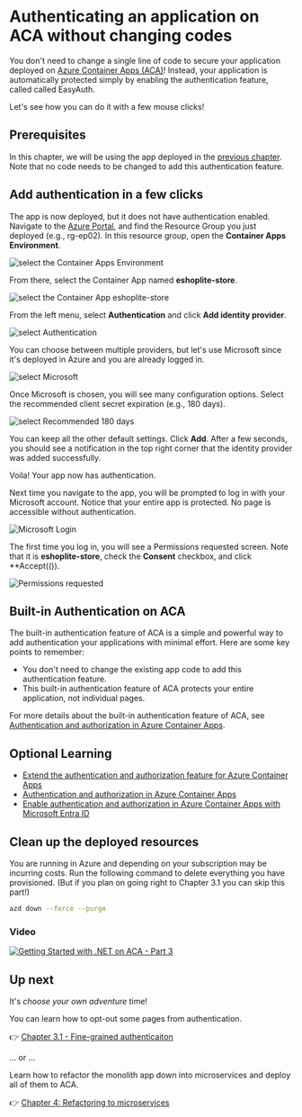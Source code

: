 # Authenticating an application on ACA without changing codes

You don't need to change a single line of code to secure your application deployed on [Azure Container Apps (ACA)](https://learn.microsoft.com/azure/container-apps/overview)! Instead, your application is automatically protected simply by enabling the authentication feature, called called EasyAuth.

Let's see how you can do it with a few mouse clicks!

## Prerequisites

In this chapter, we will be using the app deployed in the [previous chapter](../2-monolith-on-aca/). Note that no code needs to be changed to add this authentication feature.

## Add authentication in a few clicks

The app is now deployed, but it does not have authentication enabled. Navigate to the [Azure Portal](https://portal.azure.com/), and find the Resource Group you just deployed (e.g., rg-ep02). In this resource group, open the **Container Apps Environment**.

![select the Container Apps Environment](./images/container_app_env.png)

From there, select the Container App named **eshoplite-store**.

![select the Container App eshoplite-store](./images/container_app.png)

From the left menu, select **Authentication** and click **Add identity provider**.

![select Authentication](./images/container_auth.png)

You can choose between multiple providers, but let's use Microsoft since it's deployed in Azure and you are already logged in.

![select Microsoft](./images/provider-select.png)

Once Microsoft is chosen, you will see many configuration options. Select the recommended client secret expiration (e.g., 180 days).

![select Recommended 180 days](./images/exp_180_days.png)

You can keep all the other default settings. Click **Add**. After a few seconds, you should see a notification in the top right corner that the identity provider was added successfully.

Voila! Your app now has authentication.

Next time you navigate to the app, you will be prompted to log in with your Microsoft account. Notice that your entire app is protected. No page is accessible without authentication.

![Microsoft Login](./images/login.png)

The first time you log in, you will see a Permissions requested screen. Note that it is **eshoplite-store**, check the **Consent** checkbox, and click **Accept(()).

![Permissions requested](./images/permission-request.png)

## Built-in Authentication on ACA

The built-in authentication feature of ACA is a simple and powerful way to add authentication your applications with minimal effort. Here are some key points to remember:

- You don't need to change the existing app code to add this authentication feature.
- This built-in authentication feature of ACA protects your entire application, not individual pages.

For more details about the built-in authentication feature of ACA, see [Authentication and authorization in Azure Container Apps](https://learn.microsoft.com/azure/container-apps/authentication).

## Optional Learning

- [Extend the authentication and authorization feature for Azure Container Apps](../3-opt-fine-grained-auth/README.md)
- [Authentication and authorization in Azure Container Apps](https://learn.microsoft.com/azure/container-apps/authentication)
- [Enable authentication and authorization in Azure Container Apps with Microsoft Entra ID](https://learn.microsoft.com/azure/container-apps/authentication-entra)

## Clean up the deployed resources

You are running in Azure and depending on your subscription may be incurring costs. Run the following command to delete everything you have provisioned. (But if you plan on going right to Chapter 3.1 you can skip this part!)

```bash
azd down --force --purge
```

### Video

[![Getting Started with .NET on ACA - Part 3](images/ep3_thumb_yt_small.jpg)](https://www.youtube.com/watch?v=-Bz2i1g0M-w&list=PLI7iePan8aH6jQxDupYUvgQsP3G7WGM0b&index=3)


## Up next

It's *choose your own adventure* time!

You can learn how to opt-out some pages from authentication.

👉 [Chapter 3.1 - Fine-grained authenticaiton](../3-opt-fine-grained-auth/)

... or ...

Learn how to refactor the monolith app down into microservices and deploy all of them to ACA. 

👉 [Chapter 4: Refactoring to microservices](../4-microservices/)

